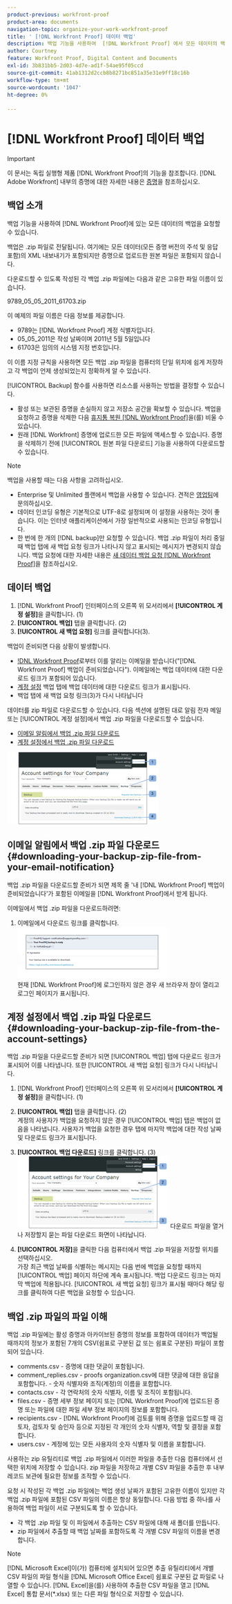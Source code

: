 ```yaml
---
product-previous: workfront-proof
product-area: documents
navigation-topic: organize-your-work-workfront-proof
title: ' [!DNL Workfront Proof] 데이터 백업'
description: 백업 기능을 사용하여  [!DNL Workfront Proof] 에서 모든 데이터의 백업을 요청할 수 있습니다.
author: Courtney
feature: Workfront Proof, Digital Content and Documents
exl-id: 3b831bb5-2d03-4d7e-ad1f-54ae95f05ccd
source-git-commit: 41ab1312d2ccb8b8271bc851a35e31e9ff18c16b
workflow-type: tm+mt
source-wordcount: '1047'
ht-degree: 0%

---
```


# [!DNL Workfront Proof] 데이터 백업

>[!IMPORTANT]
>
>이 문서는 독립 실행형 제품 [!DNL Workfront Proof]의 기능을 참조합니다. [!DNL Adobe Workfront] 내부의 증명에 대한 자세한 내용은 [증명](../../../review-and-approve-work/proofing/proofing.md)을 참조하십시오.

## 백업 소개

백업 기능을 사용하여 [!DNL Workfront Proof]에 있는 모든 데이터의 백업을 요청할 수 있습니다.

백업은 .zip 파일로 전달됩니다. 여기에는 모든 데이터(모든 증명 버전의 주석 및 응답 포함)의 XML 내보내기가 포함되지만 증명으로 업로드한 원본 파일은 포함되지 않습니다.

다운로드할 수 있도록 작성된 각 백업 .zip 파일에는 다음과 같은 고유한 파일 이름이 있습니다.

9789_05_05_2011_61703.zip

이 예제의 파일 이름은 다음 정보를 제공합니다.

* 9789는 [!DNL Workfront Proof] 계정 식별자입니다.
* 05_05_2011은 작성 날짜이며 2011년 5월 5일입니다
* 61703은 임의의 시스템 지정 번호입니다.

이 이름 지정 규칙을 사용하면 모든 백업 .zip 파일을 컴퓨터의 단일 위치에 쉽게 저장하고 각 백업이 언제 생성되었는지 정확하게 알 수 있습니다.

[!UICONTROL Backup] 함수를 사용하면 리소스를 사용하는 방법을 결정할 수 있습니다.

* 활성 또는 보관된 증명을 손실하지 않고 저장소 공간을 확보할 수 있습니다. 백업을 요청하고 증명을 삭제한 다음 [휴지통 복원 [!DNL Workfront Proof]](../../../workfront-proof/wp-work-proofsfiles/manage-your-work/restore-and-empty-trash.md)을(를) 비울 수 있습니다.
* 원래 [!DNL Workfront] 증명에 업로드한 모든 파일에 액세스할 수 있습니다. 증명을 삭제하기 전에 [!UICONTROL 원본 파일 다운로드] 기능을 사용하여 다운로드할 수 있습니다.

>[!NOTE]
>
>백업을 사용할 때는 다음 사항을 고려하십시오.
>
>* Enterprise 및 Unlimited 플랜에서 백업을 사용할 수 있습니다. 견적은 [영업팀](mailto:sales@proofhq.com)에 문의하십시오.
>* 데이터 인코딩 유형은 기본적으로 UTF-8로 설정되며 이 설정을 사용하는 것이 좋습니다. 이는 인터넷 애플리케이션에서 가장 일반적으로 사용되는 인코딩 유형입니다.
>* 한 번에 한 개의 [!DNL backup]만 요청할 수 있습니다. 백업 .zip 파일이 처리 중일 때 백업 탭에 새 백업 요청 링크가 나타나지 않고 표시되는 메시지가 변경되지 않습니다. 백업 요청에 대한 자세한 내용은 [새 데이터 백업 요청 [!DNL Workfront Proof]](../../../workfront-proof/wp-acct-admin/account-settings/request-new-data-backup-in-wp.md)을 참조하십시오.
>



## 데이터 백업

1. [!DNL Workfront Proof] 인터페이스의 오른쪽 위 모서리에서 **[!UICONTROL 계정 설정]**&#x200B;을 클릭합니다. (1)
1. **[!UICONTROL 백업]** 탭을 클릭합니다. (2)
1. **[!UICONTROL 새 백업 요청]** 링크를 클릭합니다(3).

백업이 준비되면 다음 상황이 발생합니다.

* [!DNL Workfront Proof](으)로부터 이를 알리는 이메일을 받습니다(&quot;[!DNL Workfront Proof] 백업이 준비되었습니다&quot;). 이메일에는 백업 데이터에 대한 다운로드 링크가 포함되어 있습니다.
* [계정 설정](https://support.workfront.com/hc/en-us/sections/115000912147-Account-settings) 백업 탭에 백업 데이터에 대한 다운로드 링크가 표시됩니다.
* 백업 탭에 새 백업 요청 링크(3)가 다시 나타납니다

데이터를 zip 파일로 다운로드할 수 있습니다. 다음 섹션에 설명된 대로 알림 전자 메일 또는 [!UICONTROL 계정 설정]에서 백업 .zip 파일을 다운로드할 수 있습니다.

* [이메일 알림에서 백업 .zip 파일 다운로드](#downloading-your-backup-zip-file-from-your-email-notification)
* [계정 설정에서 백업 .zip 파일 다운로드](#downloading-your-backup-zip-file-from-the-account-settings)

![Request_Backup.png](assets/request-backup-350x167.png)

## 이메일 알림에서 백업 .zip 파일 다운로드 {#downloading-your-backup-zip-file-from-your-email-notification}

백업 .zip 파일을 다운로드할 준비가 되면 제목 줄 &#39;내 [!DNL Workfront Proof] 백업이 준비되었습니다&#39;가 포함된 이메일을 [!DNL Workfront Proof]에서 받게 됩니다.

이메일에서 백업 .zip 파일을 다운로드하려면:

1. 이메일에서 다운로드 링크를 클릭합니다.\
   ![Backup_mail.png](assets/backup-mail-350x120.png)\
   현재 [!DNL Workfront Proof]에 로그인하지 않은 경우 새 브라우저 창이 열리고 로그인 페이지가 표시됩니다.

## 계정 설정에서 백업 .zip 파일 다운로드 {#downloading-your-backup-zip-file-from-the-account-settings}

백업 .zip 파일을 다운로드할 준비가 되면 [!UICONTROL 백업] 탭에 다운로드 링크가 표시되어 이를 나타냅니다. 또한 [!UICONTROL 새 백업 요청] 링크가 다시 나타납니다.

1. [!DNL Workfront Proof] 인터페이스의 오른쪽 위 모서리에서 **[!UICONTROL 계정 설정]**&#x200B;을 클릭합니다. (1)
1. **[!UICONTROL 백업]** 탭을 클릭합니다. (2)\
   계정의 사용자가 백업을 요청하지 않은 경우 [!UICONTROL 백업] 탭은 백업이 없음을 나타냅니다. 사용자가 백업을 요청한 경우 탭에 마지막 백업에 대한 작성 날짜 및 다운로드 링크가 표시됩니다.

1. **[!UICONTROL 백업 다운로드]** 링크를 클릭합니다. (3)\
   ![Download_Backup.png](assets/download-backup-350x167.png) 다운로드 파일을 열거나 저장할지 묻는 파일 다운로드 화면이 나타납니다.

1. **[!UICONTROL 저장]**&#x200B;을 클릭한 다음 컴퓨터에서 백업 .zip 파일을 저장할 위치를 선택하십시오.\
   가장 최근 백업 날짜를 식별하는 메시지는 다음 번에 백업을 요청할 때까지 [!UICONTROL 백업] 페이지 하단에 계속 표시됩니다. 백업 다운로드 링크는 마지막 백업에 적용됩니다. [!UICONTROL 새 백업 요청] 링크가 표시될 때마다 해당 링크를 클릭하여 다른 백업을 요청할 수 있습니다.

## 백업 .zip 파일의 파일 이해

백업 .zip 파일에는 활성 증명과 아카이브된 증명의 정보를 포함하여 데이터가 백업될 때까지의 정보가 포함된 7개의 CSV(쉼표로 구분된 값 또는 쉼표로 구분된) 파일이 포함되어 있습니다.

* comments.csv - 증명에 대한 댓글이 포함됩니다.
* comment_replies.csv - proofs organization.csv에 대한 댓글에 대한 응답을 포함합니다. - 숫자 식별자와 조직(계정)의 이름을 포함합니다.
* contacts.csv - 각 연락처의 숫자 식별자, 이름 및 조직이 포함됩니다.
* files.csv - 증명 세부 정보 페이지 또는 [!DNL Workfront Proof]에 업로드된 증명 또는 파일에 대한 파일 세부 정보 페이지의 정보를 포함합니다.
* recipients.csv - [!DNL Workfront Proof]에 검토를 위해 증명을 업로드할 때 검토자, 검토자 및 승인자 등으로 지정된 각 개인의 숫자 식별자, 역할 및 결정을 포함합니다.
* users.csv - 계정에 있는 모든 사용자의 숫자 식별자 및 이름을 포함합니다.

사용하는 zip 유틸리티로 백업 .zip 파일에서 이러한 파일을 추출한 다음 컴퓨터에서 선택한 위치에 저장할 수 있습니다. zip 파일을 저장하고 개별 CSV 파일을 추출한 후 내부 레코드 보관에 필요한 정보를 조작할 수 있습니다.

요청 시 작성된 각 백업 .zip 파일에는 백업 생성 날짜가 포함된 고유한 이름이 있지만 각 백업 .zip 파일에 포함된 CSV 파일의 이름은 항상 동일합니다. 다음 방법 중 하나를 사용하여 백업 파일이 서로 구분되도록 할 수 있습니다.

* 각 백업 .zip 파일 및 이 파일에서 추출하는 CSV 파일에 대해 새 폴더를 만듭니다.
* zip 파일에서 추출할 때 백업 날짜를 포함하도록 각 개별 CSV 파일의 이름을 변경합니다.

>[!NOTE]
>
>[!DNL Microsoft Excel]이(가) 컴퓨터에 설치되어 있으면 추출 유틸리티에서 개별 CSV 파일의 파일 형식을 [!DNL Microsoft Office Excel] 쉼표로 구분된 값 파일로 나열할 수 있습니다. [!DNL Excel]을(를) 사용하여 추출한 CSV 파일을 열고 [!DNL Excel] 통합 문서(&#42;.xlsx) 또는 다른 파일 형식으로 저장할 수 있습니다.
